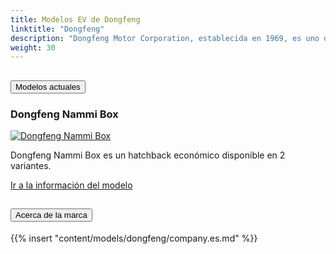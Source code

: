 ```yaml
---
title: Modelos EV de Dongfeng
linktitle: "Dongfeng"
description: "Dongfeng Motor Corporation, establecida en 1969, es uno de los fabricantes de automóviles más grandes e influyentes de China. Conocida por su diversa gama de vehículos, incluidos automóviles de pasajeros, camiones comerciales y vehículos eléctricos, Dongfeng tiene una presencia significativa tanto a nivel nacional como internacional. Con un fuerte enfoque en la innovación, la empresa ha ampliado su oferta de vehículos eléctricos, con el objetivo de liderar la movilidad sostenible."
weight: 30
---
```

<!-- markdownlint-disable MD033 -->
<!-- markdownlint-disable MD010 -->


<div class="accordion" id="accordionPanelsStayOpenExample">
    <div class="accordion-item">
        <h2 class="accordion-header">
            <button class="accordion-button" type="button" data-bs-toggle="collapse" data-bs-target="#panelsStayOpen-collapseOne" aria-expanded="true" aria-controls="panelsStayOpen-collapseOne">
                        Modelos actuales
            </button>
        </h2>
        <div id="panelsStayOpen-collapseOne" class="accordion-collapse collapse show">
            <div class="accordion-body">
    <div class="container p-3 mb-4 bg-body-tertiary rounded border">
        <h3>Dongfeng Nammi Box</h3>
        <div class="row">
            <div class="col col-12 col-md-6">
                <a href="nammi_box">
                    <img src="https://media.evkx.net/multimedia/models/dongfeng/nammi_box/nammi_box_42.3kwh/main_1_st.jpg" class="img-fluid" alt="Dongfeng Nammi Box" >
                </a>
            </div>
            <div class="col col-12 col-md-6"><p>
Dongfeng Nammi Box es un hatchback económico disponible en 2 variantes.
</p>
	<a href="nammi_box/" class="btn btn-outline-primary" role="button">Ir a la información del modelo</a>
		</div>
	</div>
</div>
        </div>
    </div>
</div><div class="accordion-item">
    <h2 class="accordion-header">
        <button class="accordion-button" type="button" data-bs-toggle="collapse" data-bs-target="#module-company" aria-expanded="true" aria-controls="module-company">
            Acerca de la marca
        </button>
    </h2>
    <div id="module-company" class="accordion-collapse collapse">
        <div class="accordion-body">
{{% insert "content/models/dongfeng/company.es.md" %}}
</div>
</div>
</div>
</div>

